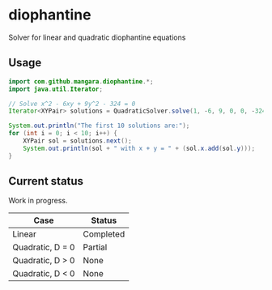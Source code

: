 # diophantine
Solver for linear and quadratic diophantine equations

## Usage

```java
import com.github.mangara.diophantine.*;
import java.util.Iterator;

// Solve x^2 - 6xy + 9y^2 - 324 = 0
Iterator<XYPair> solutions = QuadraticSolver.solve(1, -6, 9, 0, 0, -324);

System.out.println("The first 10 solutions are:");
for (int i = 0; i < 10; i++) {
    XYPair sol = solutions.next();
    System.out.println(sol + " with x + y = " + (sol.x.add(sol.y)));
}
```

## Current status

Work in progress.

| Case             | Status        |
| -------------    | ------------- |
| Linear           | Completed     |
| Quadratic, D = 0 | Partial       |
| Quadratic, D > 0 | None          |
| Quadratic, D < 0 | None          |

